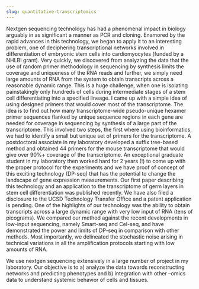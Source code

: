 ```yaml
---
slug: quantitative-transcriptomics
---
```

Nextgen sequencing technology has had a phenomenal impact in biology arguably in as significant a manner as PCR and cloning. Enamored by the rapid advances in this technology, we began to apply it to an interesting problem, one of deciphering transcriptional networks involved in differentiation of embryonic stem cells into cardiomyocytes (funded by a NHLBI grant). Very quickly, we discovered from analyzing the data that the use of random primer methodology in sequencing by synthesis limits the coverage and uniqueness of the RNA reads and further, we simply need large amounts of RNA from the system to obtain transcripts across a reasonable dynamic range. This is a huge challenge, when one is isolating painstakingly only hundreds of cells during intermediate stages of a stem cell differentiating into a specified lineage. I came up with a simple idea of using designed primers that would cover most of the transcriptome. The idea is to find out how many transcriptome-wide pseudo-unique hexamer primer sequences flanked by unique sequence regions in each gene are needed for coverage in sequencing by synthesis of a large part of the transcriptome. This involved two steps, the first where using bioinformatics, we had to identify a small but unique set of primers for the transcriptome. A postdoctoral associate in my laboratory developed a suffix tree-based method and obtained 44 primers for the mouse transcriptome that would give over 90%+ coverage of the transcriptome. An exceptional graduate student in my laboratory then worked hard for 2 years (!) to come up with the proper protocol for the experiments and we have proof of concept of this exciting technology (DP-seq) that has the potential to change the landscape of gene expression measurements. Our first paper describing this technology and an application to the transcriptome of germ layers in stem cell differentiation was published recently. We have also filed a disclosure to the UCSD Technology Transfer Office and a patent application is pending. One of the highlights of our technology was the ability to obtain transcripts across a large dynamic range with very low input of RNA (tens of picograms). We compared our method against the recent developments in low-input sequencing, namely Smart-seq and Cel-seq, and have demonstrated the power and limits of DP-seq in comparison with other methods. Most importantly, we delineated the stochastic noise arising in technical variations in all the amplification protocols starting with low amounts of RNA.

We use nextgen sequencing extensively in a large number of project in my laboratory. Our objective is to a) analyze the data towards reconstructing networks and predicting phenotypes and b) integration with other –omics data to understand systemic behavior of cells and tissues.